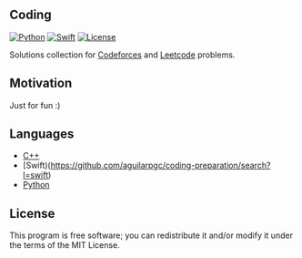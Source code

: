 ## Coding
[![Python](https://img.shields.io/badge/python-v3.7-blue)](https://www.python.org/)
[![Swift](https://img.shields.io/badge/swift-5.0-orange.svg?style=flat)](https://developer.apple.com/swift/)
[![License](https://img.shields.io/badge/license-MIT-71787A.svg)](https://tldrlegal.com/license/mit-license)

Solutions collection for [Codeforces](https://codeforces.com/) and [Leetcode](https://leetcode.com/) problems.

## Motivation
Just for fun :)

## Languages
* [C++](https://github.com/aguilarpgc/coding-preparation/search?l=c%2B%2B)
* [Swift)(https://github.com/aguilarpgc/coding-preparation/search?l=swift)
* [Python](https://github.com/aguilarpgc/coding-preparation/search?l=python)

## License
This program is free software; you can redistribute it and/or modify it under the terms of the MIT License.

